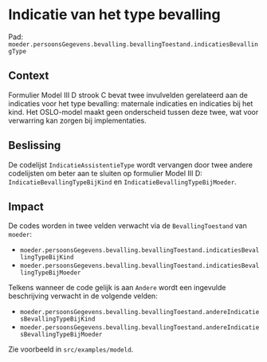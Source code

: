 # Indicatie van het type bevalling

Pad: `moeder.persoonsGegevens.bevalling.bevallingToestand.indicatiesBevallingType`

## Context

Formulier Model III D strook C bevat twee invulvelden gerelateerd aan de indicaties voor het type bevalling: maternale indicaties en indicaties bij het kind.
Het OSLO-model maakt geen onderscheid tussen deze twee, wat voor verwarring kan zorgen bij implementaties.

## Beslissing

De codelijst `IndicatieAssistentieType` wordt vervangen door twee andere codelijsten om beter aan te sluiten op formulier Model III D: `IndicatieBevallingTypeBijKind` en `IndicatieBevallingTypeBijMoeder`.

## Impact

De codes worden in twee velden verwacht via de `BevallingToestand` van `moeder`:
- `moeder.persoonsGegevens.bevalling.bevallingToestand.indicatiesBevallingTypeBijKind`
- `moeder.persoonsGegevens.bevalling.bevallingToestand.indicatiesBevallingTypeBijMoeder`

Telkens wanneer de code gelijk is aan `Andere` wordt een ingevulde beschrijving verwacht in de volgende velden:
- `moeder.persoonsGegevens.bevalling.bevallingToestand.andereIndicatiesBevallingTypeBijKind`
- `moeder.persoonsGegevens.bevalling.bevallingToestand.andereIndicatiesBevallingTypeBijMoeder`

Zie voorbeeld in `src/examples/modeld`.

